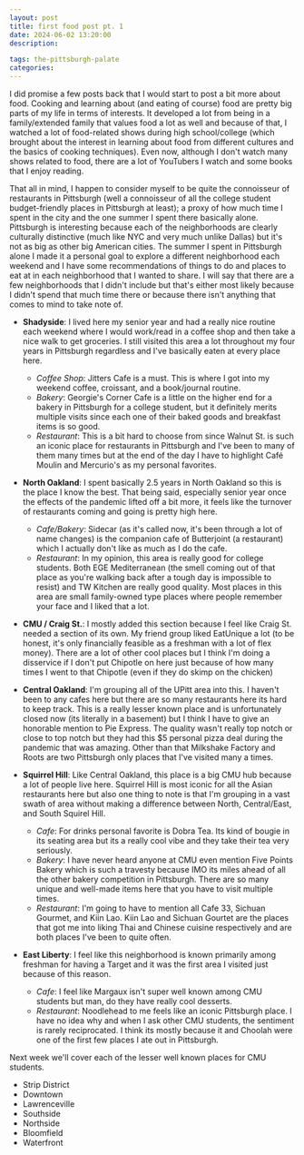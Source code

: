 ```yaml
---
layout: post
title: first food post pt. 1
date: 2024-06-02 13:20:00
description: 

tags: the-pittsburgh-palate
categories:
---
```


I did promise a few posts back that I would start to post a bit more about food. Cooking and learning about (and eating of course) food are pretty big parts of my life in terms of interests. It developed a lot from being in a family/extended family that values food a lot as well and because of that, I watched a lot of food-related shows during high school/college (which brought about the interest in learning about food from different cultures and the basics of cooking techniques). Even now, although I don't watch many shows related to food, there are a lot of YouTubers I watch and some books that I enjoy reading.

That all in mind, I happen to consider myself to be quite the connoisseur of restaurants in Pittsburgh (well a connoisseur of all the college student budget-friendly places in Pittsburgh at least); a proxy of how much time I spent in the city and the one summer I spent there basically alone. Pittsburgh is interesting because each of the neighborhoods are clearly culturally distinctive (much like NYC and very much unlike Dallas) but it's not as big as other big American cities. The summer I spent in Pittsburgh alone I made it a personal goal to explore a different neighborhood each weekend and I have some recommendations of things to do and places to eat at in each neighborhood that I wanted to share. I will say that there are a few neighborhoods that I didn't include but that's either most likely because I didn't spend that much time there or because there isn't anything that comes to mind to take note of.

- **Shadyside**: I lived here my senior year and had a really nice routine each weekend where I would work/read in a coffee shop and then take a nice walk to get groceries. I still visited this area a lot throughout my four years in Pittsburgh regardless and I've basically eaten at every place here.
  - *Coffee Shop*: Jitters Cafe is a must. This is where I got into my weekend coffee, croissant, and a book/journal routine.
  - *Bakery*: Georgie's Corner Cafe is a little on the higher end for a bakery in Pittsburgh for a college student, but it definitely merits multiple visits since each one of their baked goods and breakfast items is so good.
  - *Restaurant*: This is a bit hard to choose from since Walnut St. is such an iconic place for restaurants in Pittsburgh and I've been to many of them many times but at the end of the day I have to highlight Café Moulin and Mercurio's as my personal favorites.

- **North Oakland**: I spent basically 2.5 years in North Oakland so this is the place I know the best. That being said, especially senior year once the effects of the pandemic lifted off a bit more, it feels like the turnover of restaurants coming and going is pretty high here.
  - *Cafe/Bakery*: Sidecar (as it's called now, it's been through a lot of name changes) is the companion cafe of Butterjoint (a restaurant) which I actually don't like as much as I do the cafe.
  - *Restaurant*: In my opinion, this area is really good for college students. Both EGE Mediterranean (the smell coming out of that place as you're walking back after a tough day is impossible to resist) and TW Kitchen are really good quality. Most places in this area are small family-owned type places where people remember your face and I liked that a lot.

- **CMU / Craig St.**: I mostly added this section because I feel like Craig St. needed a section of its own. My friend group liked EatUnique a lot (to be honest, it's only financially feasible as a freshman with a lot of flex money). There are a lot of other cool places but I think I'm doing a disservice if I don't put Chipotle on here just because of how many times I went to that Chipotle (even if they do skimp on the chicken)

- **Central Oakland**: I'm grouping all of the UPitt area into this. I haven't been to any cafes here but there are so many restaurants here its hard to keep track. This is a really lesser known place and is unfortunately closed now (its literally in a basement) but I think I have to give an honorable mention to Pie Express. The quality wasn't really top notch or close to top notch but they had this $5 personal pizza deal during the pandemic that was amazing. Other than that Milkshake Factory and Roots are two Pittsburgh only places that I've visited many a times.

- **Squirrel Hill**: Like Central Oakland, this place is a big CMU hub because a lot of people live here. Squirrel Hill is most iconic for all the Asian restaurants here but also one thing to note is that I'm grouping in a vast swath of area without making a difference between North, Central/East, and South Squirel Hill.
  - *Cafe*: For drinks personal favorite is Dobra Tea. Its kind of bougie in its seating area but its a really cool vibe and they take their tea very seriously.
  - *Bakery*: I have never heard anyone at CMU even mention Five Points Bakery which is such a travesty because IMO its miles ahead of all the other bakery competition in Pittsburgh. There are so many unique and well-made items here that you have to visit multiple times.
  - *Restaurant*: I'm going to have to mention all Cafe 33, Sichuan Gourmet, and Kiin Lao. Kiin Lao and Sichuan Gourtet are the places that got me into liking Thai and Chinese cuisine respectively and are both places I've been to quite often.

- **East Liberty**: I feel like this neighborhood is known primarily among freshman for having a Target and it was the first area I visited just because of this reason.
  - *Cafe*: I feel like Margaux isn't super well known among CMU students but man, do they have really cool desserts.
  - *Restaurant*: Noodlehead to me feels like an iconic Pittsburgh place. I have no idea why and when I ask other CMU students, the sentiment is rarely reciprocated. I think its mostly because it and Choolah were one of the first few places I ate out in Pittsburgh.

Next week we'll cover each of the lesser well known places for CMU students.

- Strip District
- Downtown
- Lawrenceville
- Southside
- Northside
- Bloomfield
- Waterfront
